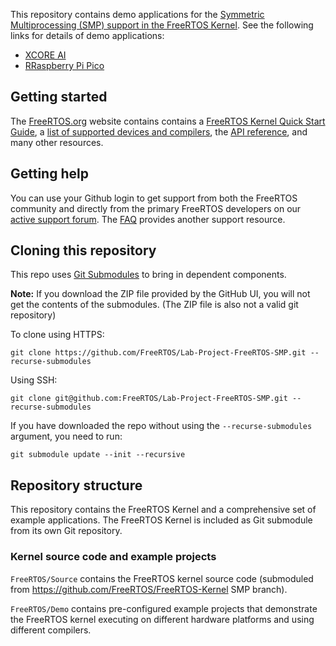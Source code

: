 This repository contains demo applications for the [Symmetric Multiprocessing (SMP)
support in the FreeRTOS Kernel](https://github.com/FreeRTOS/FreeRTOS-Kernel/tree/smp).
See the following links for details of demo applications:
* [XCORE AI](FreeRTOS/Demo/XCOREAI_xClang/README.md)
* [RRaspberry Pi Pico](FreeRTOS/Demo/CORTEX_M0+_RP2040/README.md)

## Getting started
The [FreeRTOS.org](https://www.freertos.org) website contains contains a
[FreeRTOS Kernel Quick Start Guide](https://www.freertos.org/FreeRTOS-quick-start-guide.html),
a [list of supported devices and compilers](https://www.freertos.org/RTOS_ports.html),
the [API reference](https://www.freertos.org/a00106.html), and many other resources.

## Getting help
You can use your Github login to get support from both the FreeRTOS community
and directly from the primary FreeRTOS developers on our
[active support forum](https://forums.freertos.org).
The [FAQ](https://www.freertos.org/FAQ.html) provides another support resource.

## Cloning this repository
This repo uses [Git Submodules](https://git-scm.com/book/en/v2/Git-Tools-Submodules)
to bring in dependent components.

**Note:** If you download the ZIP file provided by the GitHub UI, you will not get the contents of the submodules. (The ZIP file is also not a valid git repository)

To clone using HTTPS:
```
git clone https://github.com/FreeRTOS/Lab-Project-FreeRTOS-SMP.git --recurse-submodules
```
Using SSH:
```
git clone git@github.com:FreeRTOS/Lab-Project-FreeRTOS-SMP.git --recurse-submodules
```

If you have downloaded the repo without using the `--recurse-submodules` argument, you need to run:
```
git submodule update --init --recursive
```

## Repository structure
This repository contains the FreeRTOS Kernel and a comprehensive set of example
applications.  The FreeRTOS Kernel is included as Git submodule from its own
Git repository.

### Kernel source code and example projects
```FreeRTOS/Source``` contains the FreeRTOS kernel source code
(submoduled from https://github.com/FreeRTOS/FreeRTOS-Kernel SMP branch).

```FreeRTOS/Demo``` contains pre-configured example projects that demonstrate
the FreeRTOS kernel executing on different hardware platforms and using
different compilers.
